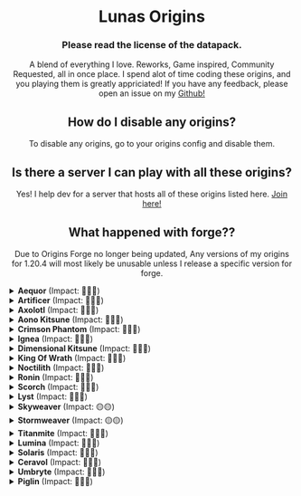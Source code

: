 <center>

# Lunas Origins

### Please read the license of the datapack.

A blend of everything I love. Reworks, Game inspired, Community Requested, all in once place.
I spend alot of time coding these origins, and you playing them is greatly appriciated! If you have any feedback, please open an issue on my [Github!](https://github.com/Lunaticol/Lunas-Origins/issues)

## How do I disable any origins?

To disable any origins, go to your origins config and disable them.

## Is there a server I can play with all these origins?

Yes! I help dev for a server that hosts all of these origins listed here. [Join here!](https://discord.gg/7KCsY2vnU7)

## What happened with forge??

Due to Origins Forge no longer being updated, Any versions of my origins for 1.20.4 will most likely be unusable unless I release a specific version for forge.

</center>

<details>
<summary><strong>Aequor</strong> (Impact: 🔴🔴🔴)</summary>

# Precatio Aequor

Impact: 🔴🔴🔴

`The Sea gives life. It always has. Do not believe the lies told by the one lied to.`

> - Freezing Slashes
> - Your next few performed attacks will freeze the target, slowing and blinding them.
>
> - Water Veil
> - Disappear for a few seconds, before re-appearing. During Invisibility, you can not heal, but you move faster. Your particles are still visible.
>
> - Ambush
> - Your first attack does +100% damage, but only if you strike before your opponent. If the battle goes too long, you will start losing damage dealt.
>
> - Liquid Wings
> - You can conjure a pair of wings, but these will cost you extra Water per second of flight.
>
> - A Second Chance
> - The Aquatics have put their hope in you. Do not falter.
>
> - Passive Abilities
> - You are marked as Aquatic, granting you their traits. You also have a natural opposition to those of the Nether, doing extra damage to them, and because of this, being very mixed with the Arcane Arts.
>
> - Rejuvenating Waters
>   You have a Water bar. This is consumed slowly over time, but speeds up if you use your abilities.
>
> - Traits of a Merling

</details>

<details>
<summary><strong>Artificer</strong> (Impact: 🔴🔴🔴)</summary>

# Artificer

Impact: 🔴🔴🔴

`A fierce combatant, master of pyrotechnics and explosives. Keen to move up in the foodchain, your journey will surely be one lined with constant bloodshed and warfare.`

> 🟢 Bomb Jump
>
> - The Artificer can propel themselves through the air by creating controlled explosions.
> - 🟢 Deals damage
> - 🔴 Over use of this ability can cause you to explode
>
> 🟢 Concussive Blast
>
> - The Artificer can create an explosion around itself which can stun enemys
> - 🟢 Deals damage
> - 🟢 Leaves a cloud of Weakness, Slowness, and Blindness behind
> - 🔴 Over use of this ability can cause you to explode
>
> 🟢 Explosives Expert
>
> - 🟢 You can make TNT easier
> - 2 Gunpowder, 2 Paper
>
> 🟢 Timed Explosives
>
> - Using Hunger you can fire projectiles that explode after 2.5 seconds
>
> 🟡 Small Size
>
> - You are 0.8 blocks tall
>
> 🔴 Water Troubles
>
> - Water is extremely dangerous to you.
>
> 🔴 Ombrophobia
>
> - You have ombrophobia, you are scared of the rain.
>   🔴 🟢 Final Act
> - 🔴 You explode upon death.
> - 🟢 This has the power of a atomic nuke
> - 🔴 You cannot use an elytra

</details>

<details>
<summary><strong>Axolotl</strong> (Impact: 🔴🔴🔴)</summary>

# Axolotl

Impact: 🔴 🔴 🔴

`Cute Aquatic creatures capable of cheating death and crafting/enhancing tridents`

> 🟢 Axolotl Body: Youre an Axolotl! You are smaller and have water buffs!
>
> 🟢 Trident Mastery: You know how to use the trident better then anybody else, you can enhance it further then others can.
>
> 🟢 Axolotl Totem: When low on health, your Axolotl Totem will save you.
>
> 🔴 Kouvaphobia: You are unable to use buckets!
>
> 🔴 Fish Diet: You are limited to fish based foods
>
> 🔴 Moisture: When you run out of moisture, you dry out and take more damage.
>
> - Slowness when dried out
> - Mining fatigue when dried out
> - Fragile when dried out

## Axolotl Varients

> - Lucy - Night Vision & Speed buff
>
> - Wild - More health & Armor
>
> - Gold - Glowing & Faster mine speeds underwater
>
> - Cyan - Eat Aquatic blocks & Faster swimmer

</details>

<details>
<summary><strong>Aono Kitsune</strong> (Impact: 🔴🔴🔴)</summary>

# Aono Kitsune

Impact: 🔴 🔴 🔴

`Aono Kitsune is an ethereal being of ancient power, embodying the mystique of the soul and the wisdom of the fox spirits.`

> 🟢 Moonlit Soul
>
> - Your dashes are attuned with the moon. Different phases dictate how good your dashes are.
>
> 🟡 Spiritual Communication
>
> - You are able to absorb souls into yourself. This provides many benefits for you.
> - Take 3x Fire damage
> - Take 3x Magic damage
>
> 🟢 Spiritual Summoning
>
> - Using stored souls you can send out souls to fight for you.
> - Summon 3 Vex's
>
> 🟡 Soul Counter
>
> - Siphon your souls around you into a powerful burst of energy that sends people flying.
> - This will, in turn, send you flying to.
> - Requires above 200 souls.
>
> 🟢 Ethereal
>
> - Using souls you gathered, you can altar the playing field in your favor.

</details>

<details>
<summary><strong>Crimson Phantom</strong> (Impact: 🔴🔴🔴)</summary>

# Crimson Phantom

Impact: 🔴🔴🔴

`The Crimson Phantom evolved from a normal Phantom through a dark ritual that imbued it with a thirst for blood and greater powers.`

> 🟡 Dark Magic
>
> - Crimson Phantom's are born from a dark magic, This unpredictable magic comes with its perks and debuffs.
> - 🟡 The dark magic has changed the color of your body.
> - 🟡 It seems you can touch sunlight agian, however, you still take debuffs.
> - 🟡 You take less physical damage, But magic hurts more.
> - 🟢 Killing mobs Heals you.
>
> 🟢 Crimson Phase
>
> - The Crimson Phase is a more enchanced version of Phantom Phase. You are able to completely hide yourself & youre faster. However this takes more energy. .
> - This phase comes with added speed, but requires more hunger
> - Mobs ignore you while phased
>
> 🟡 Blood Thirsty
>
> - It seems the dark magic has made you acquire a taste for blood. You must feast upon mobs to survive
> - 🟢 Leeching blood from mobs heals & feeds you!
> - 🔴 If you do not keep your blood bar full, you'll begin to take damage
>
> 🟢 Blood Location
>
> - Using blood, you can detect mobs within a certain radius
> - 🟢 32 blocks
> - 🔴 Uses blood
>
> 🟢 Night Dweller
>
> - You strive in the night time, Feast upon your pray before day.
> - Speed, Night Vision, and Strength at night
>
> 🟡 Blood Rebirth
>
> - The dark magic inside you brings you back from death but only for a short time. Do not fail this next life or it will be your last.

</details>

<details>
<summary><strong>Ignea</strong> (Impact: 🔴🔴🔴)</summary>

# Precatio Ignea

`A fiery tank, who sacrificed everything for the safety of the Blazeborns.`

**Precatio Ignia**
_After the long lost war against the Aquatics, the Blazeborns were weakened. You've risen as their protector, exchanging everything you once loved for their safety._

**Blazing Fury**
Fire an incredibly accurate small fireball, doing medium damage.

**Soul Explosion**
Explode in a massive explosion of Soul Power, doing heavy damage to anyone near you, lighting yourself aflame.

**Flame Empowerment**
When set aflame, you will take 20% less damage, and begin to heal a small amount of health.

**Physical Heat**
You can consume Blaze Rods for food, or use Blaze Powder to ignite yourself for long periods of time. [Note: Due to a bug with Apugli, I have had to make it where you can only do this with a stack of one.]

**Un-ending War**
You must slay the Aquatics who wronged your kin long ago. You have to.

**Immune System**
You are immune to some negative effects, but also burn through the positive ones.

**Nether Spawn**
**Fire Immunity**
**Damage from Potions**

**Enhanced Weakness**
While you may be a better Blazeborn, your weaknesses have also been amplified. Snowballs hurt a lot more now.

**Something Missing**
You seem to be missing... something. Without it, you can not learn, or utilize that wisdom into the arcane magicks.

**Quick Demise**
Your flame's temperatures have reached levels high enough to dissipate rain, but not enough to get rid of water. You will melt much quicker than a regular Blazeborn.

**Snuffed Out**
Your flame can be snuffed out easily by suffocation.

</details>

<details>
<summary><strong>Dimensional Kitsune</strong> (Impact: 🔴🔴🔴)</summary>

# Dimensional Kitsune

Impact: 🔴🔴🔴

`Mystical Beings with the power to quickly adapt to any environment they find themselves in. From a Pacifist, To a Trickster, to a Fierce Combatant`

> 🟢 Mode switching
>
> - Switch between three modes
>
> 🟢 Dash
>
> - Dash up to 7 times
> - Overworld has normal dash movement.
> - Ender RTP's on dash.
> - Nether rams into enemies.
>
> 🔴 You are scared of wolfs
>
> - Unable to tame wolfs
>
> ### Overworld Mode
>
> 🟢 Heal entities within a 8 block radius
>
> 🟢 Hostile mobs are passive towards you
>
> 🟡 0.6 blocks tall
>
> 🔴 Deals no damage to all entities
>
> ### Ender Mode
>
> 🟡 Warden Trick:
>
> - Make yourself appear bigger, gain some buffs.
>
> 🟢 Phantom Trick:
>
> - Go completely invisible when shifting.
>
> 🟢 RTP: Randomly teleport when hit sometimes
>
> - Projectiles cannot harm you
>
> 🟡 Normal size
>
> 🔴 Water and fire hurts
>
> 🔴 You are 50% weaker
>
> ### Nether Mode
>
> 🟢 Circle of Fire
>
> - Engulf anything within a radius of you in flames
>
> 🟢 Soul Mode
>
> - Channel the souls youve collected in battle to amplify your abilitys
>
> 🟡 Nether Portal
>
> - Go to the nether or the overworld anytime
>
> 🟡 1.1 blocks tall
>
> 🔴 Water hurts

</details>

<details>
<summary><strong>King Of Wrath</strong> (Impact: 🔴🔴🔴)</summary>

# Ask Avallen

</details>

<details>
<summary><strong>Noctilith</strong> (Impact: 🔴🔴🔴)</summary>

# Noctilith

Impact: 🔴 🔴 🔴
`A beautiful flower that only blooms at night.`

> 🟡 Moonlight
>
> - You use the moonlight to gain energy.
> - Unlike other plants, to much sunlight can be harmful to you.
>
> 🔴 Delicate
>
> - Lunar flowers are notorious for being extremely delicate. You easily break when not in the correct conditions.
>
> 🟢 Toxic
>
> - Most flowers are sweet and do not inflict harm when eaten... however you are extremely toxic.
> - When entitys hit you, there is a chance they will get a random bad effect.
>
> 🟢 Water Dependant
>
> - Like all plants, you need water to survive. However, unlike other plants, to much water can negatively impact you.
>
> 🟢 Grapple
>
> - Use your Flower vines to grapple onto surfaces!
>
> 🟢 Root
>
> - During Root, you become more defensive, by exchanging your speed for damage resistance and debuffs. Grapple is replaced by Entangle
>
> 🟢 Entangle
>
> - Apply debuffs, and prevent jumping temporarily.

</details>

<details>
<summary><strong>Ronin</strong> (Impact: 🔴🔴🔴)</summary>

# Ronin

Impact: 🔴🔴🔴

`Ronin is a hit and run specialist. He can do a lot of damage in short bursts, but his fragility makes it suboptimal to stay in range for long. His speed, combined with Arc Wave's ability to slow, gives him the tools to get into and out of any fight.`

> 🟢 Ronin
>
> - A Stryder Class Titan, Equiped with an electrified sword.
> - Your sword is the shield, therfore you cannot use shields.
> - You eat redstone to recover health.
> - Your thick metal protects your core from projectiles
>
> 🟢 Sword Core
>
> - Empowers his melee and sword abilities, and gives access to new sword attacks.
> - Sword block blocks **85%** of all damage
> - 2 Extra hearts of damage
> - Arc Wave does 2x more damage
>
> 🟢 Leadwall Shotgun
>
> - A shotgun which shoots out 8 arrows. Requires ammo to use.
>
> 🟢 Arc Wave
>
> - Swiping his sword across the ground, Ronin creates an electric wave that damages and slows enemies hit by it.
>
> 🟢 Sword Block
>
> - Reduces damage taken by 70%, 85% during sword core. Can be held indefinitely.
>
> 🟢 Phase Dash
>
> - Ronin dashes in a given direction, temporarily phasing out of the world, avoid incoming fire and creating the element of surprise.
>
> ## Kits
>
> Kits made for all Titans. Only one can be applied at a time.
>
> 🟡 Nuclear Ejection
>
> - At your reactor level, you can initiate a self destruct sequence.
> - 🟢 Deals MASSIVE damage
> - 🔴 Takes 3 seconds to initiate
>
> 🟢 Overcore
>
> - Start out with 25% of your core!
>
> 🟢 Turbo Engine
>
> - Dash cooldown reduced by 50%
>
> ## Titan Kits
>
> Specialized Kits made specifically for this titan. Only one can be applied at a time.
>
> 🟢 Highlander
>
> - Kills extend the duration of Sword Core.
>
> 🟢 Temporal Anomaly
>
> - Phase dash is available 33% faster.
>
> 🟢 Phase Reflex
>
> - When doomed, Ronin phases out of danger.
>
> 🟢 Thunderstorm
>
> - Arc Wave has two charges
>
> ## Aegis System
>
> The Aegis System is a way for you to upgrade yourself.
>
> 🟢 Blade master
>
> - Your sword does one extra heart of damage
> - Use [Netherite Ingot] to obtain this upgrade!
>
> 🟢 Chasis Upgrade
>
> - You gain 2 and a half more hearts
> - Use [Netherite Upgrade Template] to obtain this upgrade!
>
> 🟢 Ghost in the Machine
>
> - You can use Phase Dash twice.
> - Use [Elytra] to obtain this upgrade!
>
> 🟢 Kinetic Transfer
>
> - Taking damage feeds your Sword Core
> - Use [End Crystal] to obtain this upgrade!
>
> 🟢 Wraith
>
> - Phase dash travels farther
> - Use [Sculk Shrieker] to obtain this upgrade!
>
> 🟢 Sword Mastery
>
> - Sword Cores duration is doubled.
> - Use [Nether Star] to obtain this upgrade!

</details>

<details>
<summary><strong>Scorch</strong> (Impact: 🔴🔴🔴)</summary>

# Scorch

Impact: 🔴🔴🔴

`Scorch's primary offensive and defensive weapon is fire. Blunt and direct, Scorch can chain his abilities to force enemies out of cover, or trap them to deal maximum damage.`

> 🟡 Scorched
>
> - An Ogre Class Titan with an array of fire abilitys
> - 🟢 + 25 HP
> - 🔴 No jumping, no swiming
> - 🟢 Small dash to help you
> - 🔴 50% Slower
> - 🔴 No regeneration
> - 🟢 Eat redstone blocks to gain health
>
> 🟢 Flame Core
>
> - A powerful streak of flames launched infront of you.
> - 🟢 Deals massive damage
>
> 🟢 T-203 Thermite Launcher
>
> - Shoot Thermite at unsuspecting enemys.
> - 🟢 Upgradable with Aegis system
>
> 🟢 Thermal Shield
>
> - Create a 3x3 shield of fire infront of you, dealing damage to anyone who walks into it.
>
> 🟢 Flame Wall
>
> - Shoot out a wall of fire, blocking enemys.
>
> 🟢 Incinerary Traps
>
> - Deploys flammable gas canisters which can be triggered by the slightest spark.
> - 🟢 Upgradable with Aegis System
>
> 🔴 Reactor State
>
> - After a long fight, your reactor is exposed.
> - 🔴 Take 50% more damage
> - 🔴 Cannot regen outside this state
>
> ## Kits
>
> Kits made for all Titans. Only one can be applied at a time.
>
> 🟡 Nuclear Ejection
>
> - At your reactor level, you can initiate a self destruct sequence.
> - 🟢 Deals MASSIVE damage
> - 🔴 Takes 3 seconds to initiate
>
> 🟢 Overcore
>
> - Start out with 25% of your core!
>
> 🟢 Turbo Engine
>
> - Dash cooldown reduced by 50%
>
> ## Titan Kits
>
> Specialized Kits made specifically for this titan. Only one can be applied at a time.
>
> 🟢 Fuel for the Fire
>
> - Flame Wall cooldown reduced
>
> 🟢 Inferno Shield
>
> - Flame Shield Lasts longer
>
> 🟢 Tempered Plating
>
> - Become immune to all fire types
>
> 🟢 Wildfire Launcher
>
> - Thermite Damage Increased
>
> ## Aegis System
>
> The Aegis System is a way for you to upgrade yourself.
>
> 🟢 Chasis Upgrade
>
> - 5 more hearts, resulting in a total of 60 HP
> - Use [Netherite Smithing Template] To obtain this upgrade!
>
> 🟢 Explosive Barrels
>
> - Barrels now explode when ignited
> - Use [TNT] To obtain this upgrade!
>
> 🟢 Hot Streak
>
> - Core builds up faster
> - Use [Fire Charge] To obtain this upgrade!
>
> 🟢 Roaring Flames
>
> - Thermite Launcher Damage is increased.
> - Use [Gunpower (32x)] To obtain this upgrade!
>
> 🟢 More Trouble
>
> - Increase Thermite Launcher capactiy.
> - Use [Netherite Scrap (x2)] To obtain this upgrade!

</details>

<details>
<summary><strong>Lyst</strong> (Impact: 🔴🔴🔴)</summary>

# Lyst

Impact: 🔴 🔴 🔴

`Created by the sculk to help protect their citys from further intruders, you must defend your home.`

> 🟡 Deep and Dark
>
> - Born from Sculk, and kin to the Warden. Go forward, and show these invaders why they shouldn't mess with the Sculk.
> - You are unable to see mobs unless they are moving.
>
> 🟢 Adaptable
>
> - Being made of sculk, and a catalyst for it, you can adapt to many environments.
> - Uses 10 levels every switch
> - Sculk Shocked: You charge XP into your sculk limbs, unleashing a shockwave around you. Uses 10 levels
> - Sculk Veil: Your outer catalyst's shell hardens, absorbing more damage the angrier you are.
> - Unbridled Rage: The closer to death you get, the stronger and faster you become.
>
> 🟢 Sculk Surfing
>
> - Being made of sculk, you're able to phase through sculk blocks.
> - Uses 1 level every 10 seconds
>
> 🟢 Sculk Expanse: Brotherly bond
>
> - You are able to summon your brother, the Warden.
> - Uses 100 levels

</details>

<details>
<summary><strong>Skyweaver</strong> (Impact: 🟡🟡)</summary>

# Skyweaver

Impact: 🟡🟡

`Skyweavers are beings born with an innate affinity for the air element. They possess the ability to control and manipulate air currents, allowing them to float above the ground effortlessly and move through the sky with grace.`

> 🟡 Floaty
>
> - You're a Skyweaver! You do not touch the ground unless you want to.
> - You can climb surfaces by floating up them.
> - Using the air your projectiles hurt more!
> - Being at Y = 185+ you can creative fly!
>
> 🟢 Air Launch
>
> - Launch yourself into the air.
>
> 🟢 Air Shield
>
> - You can condense the air around you to prevent enemies from hurting you!
> - Active for 200 ticks, 1200 tick cooldown.
>
> 🟢 Air Manipulation
>
> - You can manipulate the air around you to your advantage.
> - You can Push, Pull, and Launch entities!
>
> 🔴 Flamable
>
> - You take 0.5 more fire damage
>
> 🔴 Unsteady
>
> - Because you are constantly off the ground, you take more knockback

</details>

<details>
<summary><strong>Stormweaver</strong> (Impact: 🟡🟡)</summary>

</details>

<details>
<summary><strong>Titanmite</strong> (Impact: 🔴🔴🔴)</summary>

# Titanmite

Impact: 🔴🔴🔴

`Small but mighty, you harness your tiny stature and refined abilities in ways that demand respect.`

> 🟢 Tiny Titan
>
> - You are 3 pixels tall, with 6 hearts.
>
> 🟢 Kinetic Leap
>
> - You launch yourself up to 8 blocks forward in any direction (horizontal or vertical).
>
> 🟢 Environmental Awareness
>
> - Being so small, you have learned to use the environment around you to your advantage.
>
> 🟡 Nimble
>
> - Due to being tiny, your physical attributes are dramatically drawn back.
> - You deal 25% less damage and cannot reach as far.
>
> 🟡 Hidden
>
> - There are hidden surprises in this origin

</details>

<details>
<summary><strong>Lumina</strong> (Impact: 🔴🔴🔴)</summary>

# Lumina

Impact: 🔴🔴🔴

`Harness the powers of these diminutive yet powerful wisps to shape the world to your liking.`

> 🟡 Will'o'Wisp
> Use the wisps to your advantage.
>
> - You get debuffs at night
> - All your powers relies on how many wisps you have.
>
> 🟢 Red Wisp
>
> - Red Wisps are firey and explosive. They love to hang out in the nether & love sweet treats!
>
> 🟢 Orange Wisp
>
> - These guys love blasting off! They love Blaze Rods, Fire Charges, Magma Cream/Blocks. You can find them hanging around in hot biomes.
>
> 🟢 Yellow Wisp
>
> - You can commonly find the Yellow Wisp underground mining away. They love glowstone dust!
>
> 🟢 Green Wisp
>
> - These guys are tricksters and love to make people fly around! They hang around in the end. They love to snack on amethyst shards.
>
> 🟢 Cyan Wisp
>
> - These guys love zapping between places. You can find them in Soul Sand Valleys! These guys love Redstone Dust!
>
> 🟢 Blue Wisp
>
> - These guys love smashing their way through things. You can find them in cold places. These guys love the taste of various stones!
>
> 🟢 Purple Wisp
>
> - Purple wisps like to attract objects to themselves. These guys hang out around the end & love popped chorus!

</details>

<details>
<summary><strong>Solaris</strong> (Impact: 🔴🔴🔴)</summary>

# Solaris

Impact: 🔴🔴🔴

> **Mass**
> Mass controls your size, abilities, and hunger. Being low Mass will have you stay in the Protostar phase. Around medium Mass will have you enter Main Sequence, and being high Mass will have you enter Inflation phase. At extreme Mass, you may use Supernova
>
> **Supernova**
> Supernova occurs at high Mass. It creates a massive explosion, and resets you to your Protostar phase. If you are at maximum Mass when you Supernova, you have a 50% chance to become a Neutron Star or Black Hole.[Secondary]
>
> **Orbital Field**
> You may store up to [5] items in your Field.
>
> **Orbit**
> Using [Load Hotbar Activator], you may toggle the ability for entities to orbit you. This works better with Black Hole.
>
> **Neutron Star**
> As a Neutron Star, you love storing things in your Orbit, and watching them orbit you.
>
> **Advanced Orbital Field**
> You may store up to [27] items in your Orbital Field
>
> **Black Hole**
> Eat. Consume. Everyone and everything.
>
> **Advanced Orbit**
> As nearby entities are dragged in, they will experience Hawking Radiation, and be extremely harmed. If they get too close, they will experience a "Wormhole" effect and be teleported, taking heavy damage and experiencing Nausea from such an event.
>
> Once your Mass reaches Zero as Neutron Star or Black Hole, you will revert to Protostar stage.
>
> **Drawbacks**
>
> **Heat Problems**
> While in the Protostar stage, you do not have the heat to maintain yourself in water. You will take water damage, but not rain.
>
> **Heat Decay**
> As a Main Sequence, your armour will decay until roughly 10% durability, unless it is Netherite.
>
> **Fuel Requirements**
> As a Protostar, you need 2x more food, but as a Black Hole, you need 6x.

</details>

<details>
<summary><strong>Ceravol</strong> (Impact: 🔴🔴🔴)</summary>

# Ceravol

Impact: 🔴🔴🔴

`The Ceravol is a large and gentle beast, they possess the ability to fly with their wings and love berries!`

> 🟡 Large Beast
>
> - You are much larger than other critters, causing you to need more food!
> - You love berries!
> - You have large wings that allow you to fly!
>
> 🟢 Health Sap
>
> - Sap health from hostiles, healing you and damaging them.
> - You can reverse this effect and directly sap health into players.
>
> 🟢 Healing Pulse
>
> - Heal others within an area, healing small portions of health every so often
>
> 🟡 Blossoms
>
> - You have blossoms all over you, this flowers slowly feed you through-out the day, but require water to keep healthy.
> - Not taking care of your flowers can harm you.
>
> 🔴 Fire
>
> - You are made of flammable materials such as wood and plants, therefore you burn much faster.

</details>

<details>
<summary><strong>Umbryte</strong> (Impact: 🔴🔴🔴)</summary>

# Umbryte

Impact: 🔴 🔴 🔴

`An entity tied to the energies of the End, you thrive in the dim light of an eternal twilight, with powers reflecting the End itself.`

> 🟢 Void Step
>
> - Channel energy from the void to teleport behind your opponent.
> - Charges Void Energy.
>
> 🟢 Gravity Well
>
> - Manipulate gravity to slow down enemies in a small radius around you.
> - Stops projectiles from moving
>
> 🟢 Double Edge
>
> - You deal 20 damage every hit, but receive 25% of that damage back as true damage.
>
> 🟡 Void Affinity
>
> - You draw your power from the End, You cannot use your abilities without Void Energy.
> - You can charge up Void Energy by being near the void or ender blocks.
>
> 🔴 Dimlight Vision
>
> - You are only adapted to seeing the dim light in the end, your vision gets blurry if you're in to much light.
> - Causes mining fatigue & weakness when exposed to bright lights.
>
> 🔴 Unknown Magic
>
> - Magic & Fire damage harm you more as they are completely foreign to your body.

</details>

<details>
<summary><strong>Piglin</strong> (Impact: 🔴🔴🔴)</summary>

# Piglin

Impact: 🔴🔴🔴

`One of the most influential creatures in the nether. Split into 3 clans, the Piglins are a force to be reckoned with. They are known for their love of gold. They are also known for their love of bartering and their distrust of outsiders.`

> 🟢 Upstraight and on your legs
>
> - After eons of eating that netherwart, you have evolved to become more than just a pig, and more sophisticated than a Hoglin. You are a Piglin, and you are proud of it.
> - Helmets arent made for your head size. Only Leather, Chain, and Gold can stretch enough to fit you.
> - Gold Tools function as netherite for you.
>
> 🟢 Hog Rider
>
> - You can ride hoglins!
> - Hoglins also do not attack you.
>
> 🔴 Unknown Disease
>
> - The Overworld air contains a disease only piglins contract. This causes them to slowly turn into a zombie when infected. The nethers air is to hot for the virus to survive, causing it to be an instant cure to it.
> - Using nether blocks, such as netherrack, can help stop the infection.
> - Some of your abilitys get buffed the further your infection gets, but weaknesses also get amplified.
>
> 🟢 Bartering
>
> - You can right click piglin players and get trades out of them, each clan gives different trades.
>
> ## Warped Piglin Clan
>
> 🟡 Insatiable Hunger
>
> - Being a Warped Piglin, you are always looking for your next meal, always hungry, never satisfied.
> - You can eat food whenever you want, even fi youre full!
> - Your hunger drains 3x as fast.
>
> 🟢 Potion Master
>
> - You can throw a barrage of different potions.
>
> 🟡 Health Tonic
>
> - Summon a large puddle of health to heal teammates.
> - Can heal enemys to if they step in it.
>
> ## Crimson Piglin Clan
>
> 🟢 Always on the hunt
>
> - Crimson Piglins have always been known for their hostile and brutual behavior, usually rushing in head on without thinking.
>
> 🟢 Aggressive
>
> - Crimson Piglins are aggressive to any entitys who are not wearing gold armor.
> - Provides speed & strength buffs when pursuing an active non-gold target.
>
> 🟢 Bezerker
>
> - Your clan views death as a failure, show them the true warriors spirit.
>
> ## Wastes Piglin Clan
>
> 🟢 War Hardened
>
> - Waste Piglins have seen the onslaught that the aquatic war has brought on. Their lands now ravaged and wasted away, Wastes Piglins have adpated to become more resistant to attacks.
>
> 🟢 Bulkward Stance
>
> - Tighten your stance to reduce incoming damage at the cost of movement speed.
>
> 🟢 Healing Shield
>
> - Using shields heals small amounts of health.
> - You can roll with your shield up

</details>
